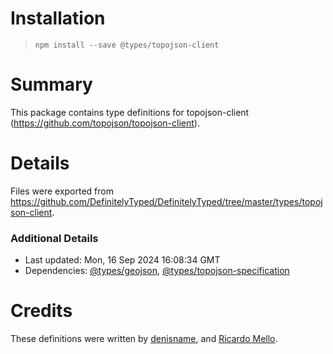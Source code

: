 # Installation
> `npm install --save @types/topojson-client`

# Summary
This package contains type definitions for topojson-client (https://github.com/topojson/topojson-client).

# Details
Files were exported from https://github.com/DefinitelyTyped/DefinitelyTyped/tree/master/types/topojson-client.

### Additional Details
 * Last updated: Mon, 16 Sep 2024 16:08:34 GMT
 * Dependencies: [@types/geojson](https://npmjs.com/package/@types/geojson), [@types/topojson-specification](https://npmjs.com/package/@types/topojson-specification)

# Credits
These definitions were written by [denisname](https://github.com/denisname), and [Ricardo Mello](https://github.com/ricmello).
